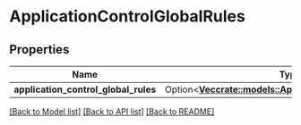 # ApplicationControlGlobalRules

## Properties

Name | Type | Description | Notes
------------ | ------------- | ------------- | -------------
**application_control_global_rules** | Option<[**Vec<crate::models::ApplicationControlGlobalRule>**](applicationControlGlobalRule.md)> |  | [optional]

[[Back to Model list]](../README.md#documentation-for-models) [[Back to API list]](../README.md#documentation-for-api-endpoints) [[Back to README]](../README.md)


